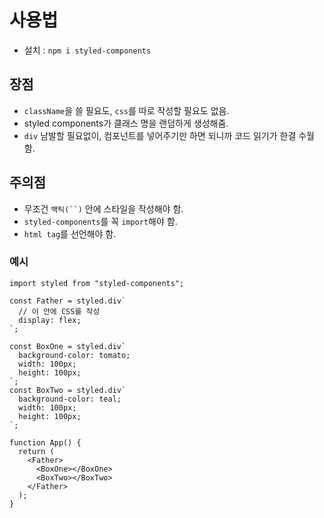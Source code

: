 # 사용법
- 설치 : `npm i styled-components`

## 장점
- `className`을 쓸 필요도, `css`를 따로 작성할 필요도 없음.
- styled components가 클래스 명을 랜덤하게 생성해줌.
- `div` 남발할 필요없이, 컴포넌트를 넣어주기만 하면 되니까 코드 읽기가 한결 수월함.

## 주의점
- 무조건 `백틱(``)` 안에 스타일을 작성해야 함.
- `styled-components`를 꼭 `import`해야 함.
- `html tag`를 선언해야 함.

### 예시

```
import styled from "styled-components";

const Father = styled.div`
  // 이 안에 CSS를 작성
  display: flex;
`;

const BoxOne = styled.div`
  background-color: tomato;
  width: 100px;
  height: 100px;
`;
const BoxTwo = styled.div`
  background-color: teal;
  width: 100px;
  height: 100px;
`;

function App() {
  return (
    <Father>
      <BoxOne></BoxOne>
      <BoxTwo></BoxTwo>
    </Father>
  );
}
```
